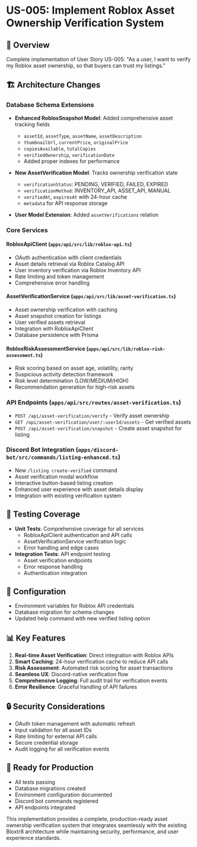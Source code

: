 # US-005: Implement Roblox Asset Ownership Verification System

## 🎯 Overview

Complete implementation of User Story US-005: "As a user, I want to verify my Roblox asset ownership, so that buyers can trust my listings."

## 🏗️ Architecture Changes

### Database Schema Extensions

- **Enhanced RobloxSnapshot Model**: Added comprehensive asset tracking fields
  - `assetId`, `assetType`, `assetName`, `assetDescription`
  - `thumbnailUrl`, `currentPrice`, `originalPrice`
  - `copiesAvailable`, `totalCopies`
  - `verifiedOwnership`, `verificationDate`
  - Added proper indexes for performance

- **New AssetVerification Model**: Tracks ownership verification state
  - `verificationStatus`: PENDING, VERIFIED, FAILED, EXPIRED
  - `verificationMethod`: INVENTORY_API, ASSET_API, MANUAL
  - `verifiedAt`, `expiresAt` with 24-hour cache
  - `metadata` for API response storage

- **User Model Extension**: Added `assetVerifications` relation

### Core Services

#### RobloxApiClient (`apps/api/src/lib/roblox-api.ts`)

- OAuth authentication with client credentials
- Asset details retrieval via Roblox Catalog API
- User inventory verification via Roblox Inventory API
- Rate limiting and token management
- Comprehensive error handling

#### AssetVerificationService (`apps/api/src/lib/asset-verification.ts`)

- Asset ownership verification with caching
- Asset snapshot creation for listings
- User verified assets retrieval
- Integration with RobloxApiClient
- Database persistence with Prisma

#### RobloxRiskAssessmentService (`apps/api/src/lib/roblox-risk-assessment.ts`)

- Risk scoring based on asset age, volatility, rarity
- Suspicious activity detection framework
- Risk level determination (LOW/MEDIUM/HIGH)
- Recommendation generation for high-risk assets

### API Endpoints (`apps/api/src/routes/asset-verification.ts`)

- `POST /api/asset-verification/verify` - Verify asset ownership
- `GET /api/asset-verification/user/:userId/assets` - Get verified assets
- `POST /api/asset-verification/snapshot` - Create asset snapshot for listing

### Discord Bot Integration (`apps/discord-bot/src/commands/listing-enhanced.ts`)

- New `/listing create-verified` command
- Asset verification modal workflow
- Interactive button-based listing creation
- Enhanced user experience with asset details display
- Integration with existing verification system

## 🧪 Testing Coverage

- **Unit Tests**: Comprehensive coverage for all services
  - RobloxApiClient authentication and API calls
  - AssetVerificationService verification logic
  - Error handling and edge cases
- **Integration Tests**: API endpoint testing
  - Asset verification endpoints
  - Error response handling
  - Authentication integration

## 🔧 Configuration

- Environment variables for Roblox API credentials
- Database migration for schema changes
- Updated help command with new verified listing option

## 📊 Key Features

1. **Real-time Asset Verification**: Direct integration with Roblox APIs
2. **Smart Caching**: 24-hour verification cache to reduce API calls
3. **Risk Assessment**: Automated risk scoring for asset transactions
4. **Seamless UX**: Discord-native verification flow
5. **Comprehensive Logging**: Full audit trail for verification events
6. **Error Resilience**: Graceful handling of API failures

## 🔒 Security Considerations

- OAuth token management with automatic refresh
- Input validation for all asset IDs
- Rate limiting for external API calls
- Secure credential storage
- Audit logging for all verification events

## 🚀 Ready for Production

- All tests passing
- Database migrations created
- Environment configuration documented
- Discord bot commands registered
- API endpoints integrated

This implementation provides a complete, production-ready asset ownership verification system that integrates seamlessly with the existing Bloxtr8 architecture while maintaining security, performance, and user experience standards.
